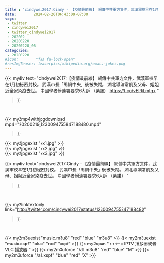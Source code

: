```yaml
---
title : "cindywei2017:Cindy - 【疫情最前線】 網傳中共軍方文件，武漢軍校早在1月初秘密封校。 武漢市長「甩鍋中央」後被失蹤。 湖北導演常凱及父母、姐姐近全家染疫去世。 中國學者紛連署要求6大訴 （紫諾） "
date:        2020-02-20T06:43:09-07:00
tags:
 - twitter
 - cindywei2017
 - twitter_cindywei2017
 - 202002
 - 20200220
 - 20200220_06
categories:
 - 20200220
#icon:        "fas fa-lock-open"
#resImgTeaser: teaserpics/wikipedia.org/emacs-jokes.png
---
```


{{< mydiv text="cindywei2017:【疫情最前線】 網傳中共軍方文件，武漢軍校早在1月初秘密封校。 武漢市長「甩鍋中央」後被失蹤。 湖北導演常凱及父母、姐姐近全家染疫去世。 中國學者紛連署要求6大訴 （紫諾） https://t.co/vElRiLmtgx "
>}}
<br>


{{< my2mp4withjpgdownload mp4="20200219_1230094755847188480.mp4"
>}}

{{< my2jpgexist "xx1.jpg" >}}<br>
{{< my2jpgexist "xx2.jpg" >}}<br>
{{< my2jpgexist "xx3.jpg" >}}<br>



{{< mydiv text="cindywei2017:Cindy - 【疫情最前線】 網傳中共軍方文件，武漢軍校早在1月初秘密封校。 武漢市長「甩鍋中央」後被失蹤。 湖北導演常凱及父母、姐姐近全家染疫去世。 中國學者紛連署要求6大訴 （紫諾） "
>}}
<br>

{{< my2linktextonly link="http://twitter.com/cindywei2017/status/1230094755847188480"
>}}


<br>

{{< my2m3uexist "music.m3u8" "red"  "blue" "m3u8" >}} {{< my2m3uexist "music.xspf" "blue" "red"  "xspf" >}} {{< my2span "<<<=== IPTV 播放器或者 VLC 播放器 " >}} {{< my2m3uforce "/all.m3u8" "red"  "blue" "M" >}} {{< my2m3uforce "/all.xspf" "blue" "red"  "X" >}} 
